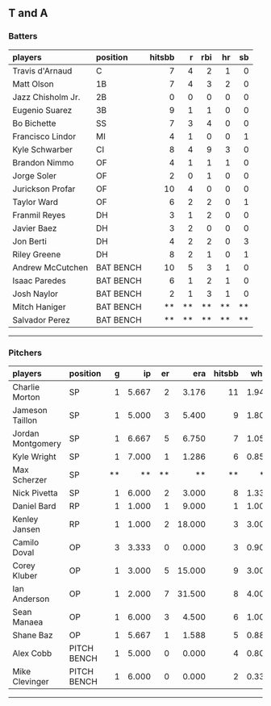 ## T and A

### Batters

 
|players           |position  | hitsbb|  r| rbi| hr| sb| 
|:-----------------|:---------|------:|--:|---:|--:|--:| 
|Travis d'Arnaud   |C         |      7|  4|   2|  1|  0| 
|Matt Olson        |1B        |      7|  4|   3|  2|  0| 
|Jazz Chisholm Jr. |2B        |      0|  0|   0|  0|  0| 
|Eugenio Suarez    |3B        |      9|  1|   1|  0|  0| 
|Bo Bichette       |SS        |      7|  3|   4|  0|  0| 
|Francisco Lindor  |MI        |      4|  1|   0|  0|  1| 
|Kyle Schwarber    |CI        |      8|  4|   9|  3|  0| 
|Brandon Nimmo     |OF        |      4|  1|   1|  1|  0| 
|Jorge Soler       |OF        |      2|  0|   1|  0|  0| 
|Jurickson Profar  |OF        |     10|  4|   0|  0|  0| 
|Taylor Ward       |OF        |      6|  2|   2|  0|  1| 
|Franmil Reyes     |DH        |      3|  1|   2|  0|  0| 
|Javier Baez       |DH        |      3|  2|   0|  0|  0| 
|Jon Berti         |DH        |      4|  2|   2|  0|  3| 
|Riley Greene      |DH        |      8|  2|   1|  0|  1| 
|Andrew McCutchen  |BAT BENCH |     10|  5|   3|  1|  0| 
|Isaac Paredes     |BAT BENCH |      6|  1|   2|  1|  0| 
|Josh Naylor       |BAT BENCH |      2|  1|   3|  1|  0| 
|Mitch Haniger     |BAT BENCH |     **| **|  **| **| **| 
|Salvador Perez    |BAT BENCH |     **| **|  **| **| **| 


* * *

### Pitchers

 
|players           |position    |  g|    ip| er|    era| hitsbb|  whip| so|  w| sv| 
|:-----------------|:-----------|--:|-----:|--:|------:|------:|-----:|--:|--:|--:| 
|Charlie Morton    |SP          |  1| 5.667|  2|  3.176|     11| 1.941|  5|  0|  0| 
|Jameson Taillon   |SP          |  1| 5.000|  3|  5.400|      9| 1.800|  6|  1|  0| 
|Jordan Montgomery |SP          |  1| 6.667|  5|  6.750|      7| 1.050|  6|  0|  0| 
|Kyle Wright       |SP          |  1| 7.000|  1|  1.286|      6| 0.857|  4|  1|  0| 
|Max Scherzer      |SP          | **|    **| **|     **|     **|    **| **| **| **| 
|Nick Pivetta      |SP          |  1| 6.000|  2|  3.000|      8| 1.333|  5|  0|  0| 
|Daniel Bard       |RP          |  1| 1.000|  1|  9.000|      1| 1.000|  1|  0|  0| 
|Kenley Jansen     |RP          |  1| 1.000|  2| 18.000|      3| 3.000|  2|  0|  0| 
|Camilo Doval      |OP          |  3| 3.333|  0|  0.000|      3| 0.900|  5|  0|  1| 
|Corey Kluber      |OP          |  1| 3.000|  5| 15.000|      9| 3.000|  1|  0|  0| 
|Ian Anderson      |OP          |  1| 2.000|  7| 31.500|      8| 4.000|  1|  0|  0| 
|Sean Manaea       |OP          |  1| 6.000|  3|  4.500|      6| 1.000|  7|  0|  0| 
|Shane Baz         |OP          |  1| 5.667|  1|  1.588|      5| 0.882|  6|  0|  0| 
|Alex Cobb         |PITCH BENCH |  1| 5.000|  0|  0.000|      4| 0.800|  3|  0|  0| 
|Mike Clevinger    |PITCH BENCH |  1| 6.000|  0|  0.000|      2| 0.333|  6|  1|  0| 


* * *


